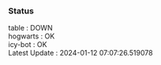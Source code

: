 ### Status


table : DOWN  
hogwarts : OK  
icy-bot : OK  
Latest Update : 2024-01-12 07:07:26.519078
